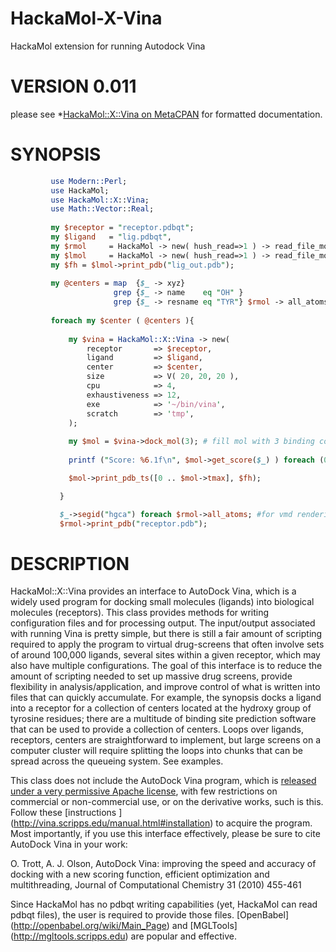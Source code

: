 HackaMol-X-Vina
===============
HackaMol extension for running Autodock Vina  

VERSION 0.011
============= 
 

please see *[HackaMol::X::Vina on MetaCPAN](https://metacpan.org/release/DEMIAN/HackaMol-X-Vina-0.01) for formatted documentation.

SYNOPSIS
============
```perl
         use Modern::Perl;
         use HackaMol;
         use HackaMol::X::Vina;
         use Math::Vector::Real;
         
         my $receptor = "receptor.pdbqt";
         my $ligand   = "lig.pdbqt",
         my $rmol     = HackaMol -> new( hush_read=>1 ) -> read_file_mol( $receptor ); 
         my $lmol     = HackaMol -> new( hush_read=>1 ) -> read_file_mol( $ligand ); 
         my $fh = $lmol->print_pdb("lig_out.pdb");
  
         my @centers = map  {$_ -> xyz}
                       grep {$_ -> name    eq "OH" }
                       grep {$_ -> resname eq "TYR"} $rmol -> all_atoms;
         
         foreach my $center ( @centers ){
         
             my $vina = HackaMol::X::Vina -> new(
                 receptor       => $receptor,
                 ligand         => $ligand,
                 center         => $center,
                 size           => V( 20, 20, 20 ),
                 cpu            => 4,
                 exhaustiveness => 12,
                 exe            => '~/bin/vina',
                 scratch        => 'tmp',
             );
         
             my $mol = $vina->dock_mol(3); # fill mol with 3 binding configurations 
         
             printf ("Score: %6.1f\n", $mol->get_score($_) ) foreach (0 .. $mol->tmax);          

             $mol->print_pdb_ts([0 .. $mol->tmax], $fh); 

           }

           $_->segid("hgca") foreach $rmol->all_atoms; #for vmd rendering cartoons.. etc
           $rmol->print_pdb("receptor.pdb");
```

DESCRIPTION
============
HackaMol::X::Vina provides an interface to AutoDock Vina, which is a widely used program for docking small molecules
(ligands) into biological molecules (receptors). This class provides methods for writing configuration files and for 
processing output. The input/output associated with running Vina is pretty simple, but there is still a fair amount of
scripting required to apply the program to virtual drug-screens that often involve sets of around 100,000 ligands,
several sites within a given receptor, which may also have multiple configurations.  The goal of this interface is to reduce 
the amount of scripting needed to set up massive drug screens, provide flexibility in analysis/application, and improve
control of what is written into files that can quickly accumulate. For example, the synopsis docks a ligand into a 
receptor for a collection of centers located at the hydroxy group of tyrosine residues; there are a multitude of binding
site prediction software that can be used to provide a collection of centers. Loops over ligands, receptors, centers are 
straightforward to implement, but large screens on a computer cluster will require splitting the loops into chunks that
can be spread across the queueing system.  See examples.

This class does not include the AutoDock Vina program, which is 
[released under a very permissive Apache license](http://vina.scripps.edu/manual.html#license), with few 
restrictions on commercial or non-commercial use, or on the derivative works, such is this. Follow these 
[instructions ] (http://vina.scripps.edu/manual.html#installation) to acquire the program. Most importantly, if 
you use this interface effectively, please be sure to cite AutoDock Vina in your work:

O. Trott, A. J. Olson, AutoDock Vina: improving the speed and accuracy of docking with a new scoring function, efficient
optimization and multithreading, Journal of Computational Chemistry 31 (2010) 455-461 

Since HackaMol has no pdbqt writing capabilities (yet, HackaMol can read pdbqt files), the user is required to provide
those  files. [OpenBabel] (http://openbabel.org/wiki/Main_Page) and [MGLTools] (http://mgltools.scripps.edu) are popular
and effective. 

